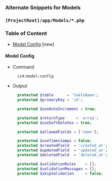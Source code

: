 ### Alternate Snippets for Models

### `[ProjectRoot]/app/Models/*.php`

### Table of Content

- [Model Config](#model-config) [new]

#### Model Config

- Command
  ```bash
    ci4:model:config
  ```
- Output

  ```php
    protected $table      = 'tableName';
    protected $primaryKey = 'id';

    protected $useAutoIncrement = true;

    protected $returnType     = 'array';
    protected $useSoftDeletes = true;

    protected $allowedFields = ['name'];

    protected $useTimestamps = false;
    protected $createdField  = 'created_at';
    protected $updatedField  = 'updated_at';
    protected $deletedField  = 'deleted_at';

    protected $validationRules    = [];
    protected $validationMessages = [];
    protected $skipValidation     = false;
  ```
